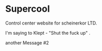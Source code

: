 # Supercool
Control center website for scheinerkor LTD.

I'm saying to Klept - "Shut the fuck up" .

another Message #2

